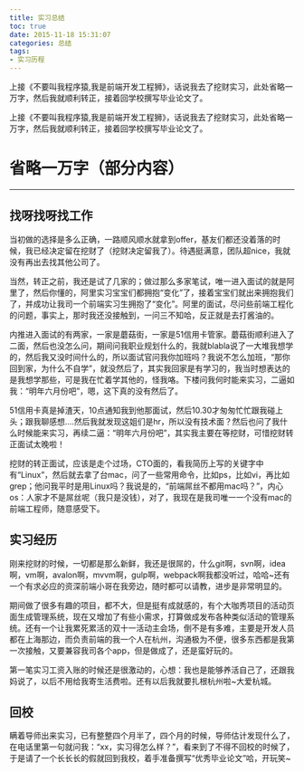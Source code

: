 ```yaml
---
title: 实习总结
toc: true
date: 2015-11-18 15:31:07
categories: 总结
tags:
- 实习历程
---
```


上接《不要叫我程序猿,我是前端开发工程狮》，话说我去了挖财实习，此处省略一万字，然后我就顺利转正，接着回学校撰写毕业论文了。

<!-- more -->

上接《不要叫我程序猿,我是前端开发工程狮》，话说我去了挖财实习，此处省略一万字，然后我就顺利转正，接着回学校撰写毕业论文了。

# 省略一万字（部分内容）
---
## 找呀找呀找工作

当初做的选择是多么正确，一路顺风顺水就拿到offer，基友们都还没着落的时候，我已经决定留在挖财了（挖财决定留我了）。待遇挺满意，团队超nice，我就没有再出去找其他公司了。

当然，转正之前，我还是试了几家的；做过那么多家笔试，唯一进入面试的就是阿里了，然后你懂的，阿里实习宝宝们都拥抱“变化”了，接着宝宝们就出来拥抱我们了，并成功让我司一个前端实习生拥抱了“变化”。阿里的面试，尽问些前端工程化的问题，事实上，那时我还没接触到，一问三不知哈，反正就是去打酱油的。

内推进入面试的有两家，一家是蘑菇街，一家是51信用卡管家。蘑菇街顺利进入了二面，然后也没怎么问，期间问我职业规划什么的，我就blabla说了一大堆我想学的，然后我又没时间什么的，所以面试官问我你加班吗？我说不怎么加班，“那你回到家，为什么不自学”，就没然后了，其实我回家是有学习的，我当时想表达的是我想学那些，可是我在忙着学其他的，怪我咯。下楼问我何时能来实习，二逼如我：“明年六月份吧”，嗯，这下真的没有然后了。

51信用卡真是掉渣天，10点通知我到他那面试，然后10.30才匆匆忙忙跟我碰上头；跟我聊感想....然后我就发现这姐们是hr，所以没有技术面？然后也问了我什么时候能来实习，再续二逼：“明年六月份吧”，其实我主要在等挖财，可惜挖财转正面试太晚啦！

挖财的转正面试，应该是走个过场，CTO面的，看我简历上写的关键字中有“Linux”，然后就去拿了台mac，问了一些常用命令，比如ps，比如vi，再比如grep；他问我平时是用Linux吗？我说是的，“前端屌丝不都用mac吗？”，内心os：人家才不是屌丝呢（我只是没钱），对了，我现在是我司唯一一个没有mac的前端工程师，随意感受下。

## 实习经历

刚来挖财的时候，一切都是那么新鲜，我还是很屌的，什么git啊，svn啊，idea啊，vm啊，avalon啊，mvvm啊，gulp啊，webpack啊我都没听过，哈哈~还有一个有求必应的资深前端小哥在我旁边，随时都可以请教，进步是非常明显的。

期间做了很多有趣的项目，都不大，但是挺有成就感的，有个大咖秀项目的活动页面生成管理系统，现在又增加了有些小需求，打算做成发布各种类似活动的管理系统。还有一个让我累死累活的双十一活动主会场，倒不是有多难，主要是开发人员都在上海那边，而负责前端的我一个人在杭州，沟通极为不便，很多东西都是我第一次接触，又要兼容我司各个app，但是做成了，还是蛮好玩的。

第一笔实习工资入账的时候还是很激动的，心想：我也是能够养活自己了，还跟我妈说了，以后不用给我寄生活费啦。还有以后我就要扎根杭州啦~大爱杭城。

## 回校

瞒着导师出来实习，已有整整四个月半了，四个月的时候，导师估计发现什么了，在电话里第一句就问我：“xx，实习得怎么样？”，看来到了不得不回校的时候了，于是请了一个长长长的假就回到我校，着手准备撰写“优秀毕业论文”哈，开玩笑~
